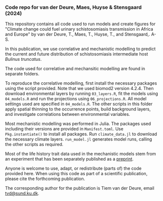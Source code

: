 ### Code repo for van der Deure, Maes, Huyse & Stensgaard (2024)
This repository contains all code used to run models and create figures for "Climate change could fuel urinary schistosomiasis transmission in Africa and Europe" by van der Deure, T., Maes, T., Huyse, T., and Stensgaard,. A-S.

In this publication, we use correlative and mechanistic modelling to predict the current and future distribution of schistosomiasis intermediate host _Bulinus truncatus_.

The code used for correlative and mechansitic modelling are found in separate folders.

To reproduce the correlative modelling, first install the necessary packages using the script provided. Note that we used biomod2 version 4.2.4. Then download environmental layers by running `03_layers.R`, fit the models using `04_models.R` and run the projections using `06_projections.R`. All model settings used are specified in `04_models.R`. The other scripts in this folder apply spatial thinning to the occurrence points, build background layers, and investigate correlations between environmental variables.

Most mechanistic modelling was performed in Julia. The packages used including their versions are provided in `Manifest.toml`. Use `Pkg.instantiate()` to install all packages. Run `climate_data.jl` to download the necessary climate layers. `run_model.jl` generates model runs, calling the other scripts as required.

Most of the life history trait data used in the mechanistic models stem from an experiment that has been separately published as a [preprint](https://www.biorxiv.org/content/10.1101/2024.01.02.573866v1).

Anyone is welcome to use, adapt, or redistribute (parts of) the code provided here. When using this code as part of a scientific publication, please cite the forthcoming publication.

The corresponding author for the publication is Tiem van der Deure, email tvd@sund.ku.dk.


